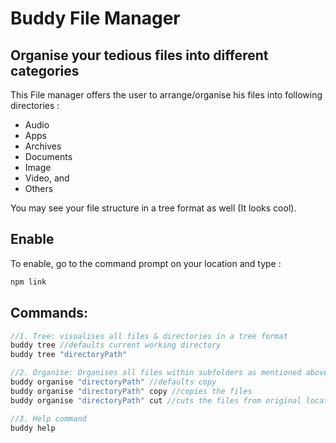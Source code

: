 # Buddy File Manager
## Organise your tedious files into different categories

This File manager offers the user to arrange/organise his files into following directories :
* Audio
* Apps
* Archives
* Documents
* Image
* Video, and
* Others 

You may see your file structure in a tree format as well (It looks cool).

## Enable
To enable, go to the command prompt on your location and type :
```js
npm link
```


## Commands:
```js
//1. Tree: visualises all files & directories in a tree format 
buddy tree //defaults current working directory
buddy tree "directoryPath"

//2. Organise: Organises all files within subfolders as mentioned above in an organised file folder.
buddy organise "directoryPath" //defaults copy
buddy organise "directoryPath" copy //copies the files
buddy organise "directoryPath" cut //cuts the files from original location

//3. Help command
buddy help
```
